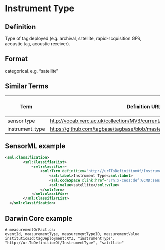 # Instrument Type

## Definition 
Type of tag deployed (e.g. archival, satellite, rapid-acquisition GPS, acoustic tag, acoustic receiver).

## Format
categorical, e.g. “satellite”

## Similar Terms
|Term|Definition URL|Source Vocabulary Publisher/Creator|
|----|----------|-----------------|
|sensor type| http://vocab.nerc.ac.uk/collection/MVB/current/MVB000170/ | Movebank|
|instrument_type |https://github.com/tagbase/tagbase/blob/master/eTagMetadataInventory.csv#L3 | Tagbase|

## SensorML example
```xml
<sml:classification>
        <sml:ClassifierList>
            <sml:classifier>
                <sml:Term definition="http://urlToDefinitionOf/InstrumentType">
                    <sml:label>Instrument Type</sml:label>
                    <sml:codeSpace xlink:href="urn:x-ceos:def:GCMD:sensors">
                    <sml:value>satellite</sml:value>
                </sml:Term>
            </sml:classifier>
        </sml:ClassifierList>
  </sml:classification>
  ```
## Darwin Core example
```
# measurementOrFact.csv
eventId, measurementType, measurementTypeID, measurementValue
institutionId:tagDeployment:XYZ, "instrumentType", "http://urlToDefinitionOf/InstrumentType", "satellite"

